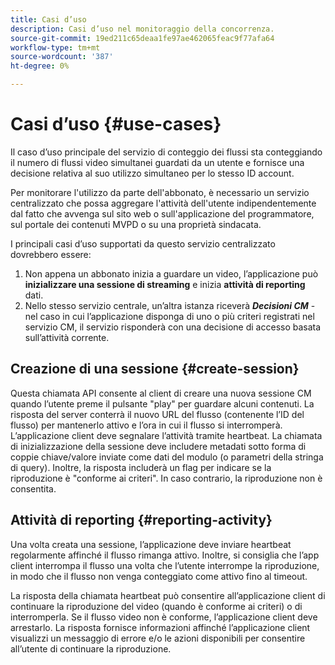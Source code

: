 ```yaml
---
title: Casi d’uso
description: Casi d’uso nel monitoraggio della concorrenza.
source-git-commit: 19ed211c65deaa1fe97ae462065feac9f77afa64
workflow-type: tm+mt
source-wordcount: '387'
ht-degree: 0%

---
```



# Casi d’uso {#use-cases}

Il caso d’uso principale del servizio di conteggio dei flussi sta conteggiando il numero di flussi video simultanei guardati da un utente e fornisce una decisione relativa al suo utilizzo simultaneo per lo stesso ID account.

Per monitorare l&#39;utilizzo da parte dell&#39;abbonato, è necessario un servizio centralizzato che possa aggregare l&#39;attività dell&#39;utente indipendentemente dal fatto che avvenga sul sito web o sull&#39;applicazione del programmatore, sul portale dei contenuti MVPD o su una proprietà sindacata.

I principali casi d’uso supportati da questo servizio centralizzato dovrebbero essere:

1. Non appena un abbonato inizia a guardare un video, l’applicazione può **inizializzare una sessione di streaming** e inizia **attività di reporting** dati.
1. Nello stesso servizio centrale, un’altra istanza riceverà ***Decisioni CM*** - nel caso in cui l’applicazione disponga di uno o più criteri registrati nel servizio CM, il servizio risponderà con una decisione di accesso basata sull’attività corrente.


## Creazione di una sessione {#create-session}

Questa chiamata API consente al client di creare una nuova sessione CM quando l’utente preme il pulsante &quot;play&quot; per guardare alcuni contenuti. La risposta del server conterrà il nuovo URL del flusso (contenente l’ID del flusso) per mantenerlo attivo e l’ora in cui il flusso si interromperà. L’applicazione client deve segnalare l’attività tramite heartbeat. La chiamata di inizializzazione della sessione deve includere metadati sotto forma di coppie chiave/valore inviate come dati del modulo (o parametri della stringa di query). Inoltre, la risposta includerà un flag per indicare se la riproduzione è &quot;conforme ai criteri&quot;. In caso contrario, la riproduzione non è consentita.

## Attività di reporting {#reporting-activity}

Una volta creata una sessione, l’applicazione deve inviare heartbeat regolarmente affinché il flusso rimanga attivo. Inoltre, si consiglia che l’app client interrompa il flusso una volta che l’utente interrompe la riproduzione, in modo che il flusso non venga conteggiato come attivo fino al timeout.

La risposta della chiamata heartbeat può consentire all’applicazione client di continuare la riproduzione del video (quando è conforme ai criteri) o di interromperla. Se il flusso video non è conforme, l’applicazione client deve arrestarlo. La risposta fornisce informazioni affinché l’applicazione client visualizzi un messaggio di errore e/o le azioni disponibili per consentire all’utente di continuare la riproduzione.
